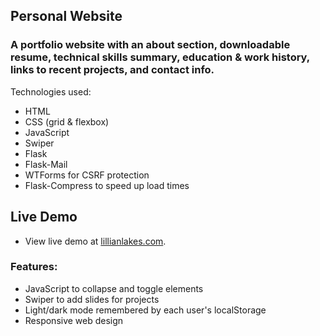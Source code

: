 ## Personal Website

### A portfolio website with an about section, downloadable resume, technical skills summary, education & work history, links to recent projects, and contact info.

Technologies used: 
- HTML
- CSS (grid & flexbox)
- JavaScript
- Swiper
- Flask
- Flask-Mail
- WTForms for CSRF protection
- Flask-Compress to speed up load times

## Live Demo
- View live demo at <a href="https://www.lillianlakes.com/">lillianlakes.com</a>.

### Features:
  - JavaScript to collapse and toggle elements
  - Swiper to add slides for projects
  - Light/dark mode remembered by each user's localStorage
  - Responsive web design
